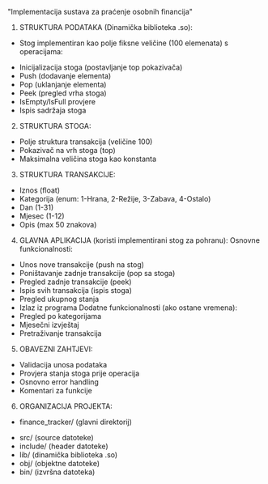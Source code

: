 "Implementacija sustava za praćenje osobnih financija"
1. STRUKTURA PODATAKA (Dinamička biblioteka .so):
- Stog implementiran kao polje fiksne veličine (100 elemenata) s operacijama:
* Inicijalizacija stoga (postavljanje top pokazivača)
* Push (dodavanje elementa)
* Pop (uklanjanje elementa)
* Peek (pregled vrha stoga)
* IsEmpty/IsFull provjere
* Ispis sadržaja stoga
2. STRUKTURA STOGA:
- Polje struktura transakcija (veličine 100)
- Pokazivač na vrh stoga (top)
- Maksimalna veličina stoga kao konstanta
3. STRUKTURA TRANSAKCIJE:
- Iznos (float)
- Kategorija (enum: 1-Hrana, 2-Režije, 3-Zabava, 4-Ostalo)
- Dan (1-31)
- Mjesec (1-12)
- Opis (max 50 znakova)
4. GLAVNA APLIKACIJA (koristi implementirani stog za pohranu):
Osnovne funkcionalnosti:
- Unos nove transakcije (push na stog)
- Poništavanje zadnje transakcije (pop sa stoga)
- Pregled zadnje transakcije (peek)
- Ispis svih transakcija (ispis stoga)
- Pregled ukupnog stanja
- Izlaz iz programa
Dodatne funkcionalnosti (ako ostane vremena):
- Pregled po kategorijama
- Mjesečni izvještaj
- Pretraživanje transakcija
5. OBAVEZNI ZAHTJEVI:
- Validacija unosa podataka
- Provjera stanja stoga prije operacija
- Osnovno error handling
- Komentari za funkcije
6. ORGANIZACIJA PROJEKTA:
- finance_tracker/ (glavni direktorij)
* src/ (source datoteke)
* include/ (header datoteke)
* lib/ (dinamička biblioteka .so)
* obj/ (objektne datoteke)
* bin/ (izvršna datoteka)
